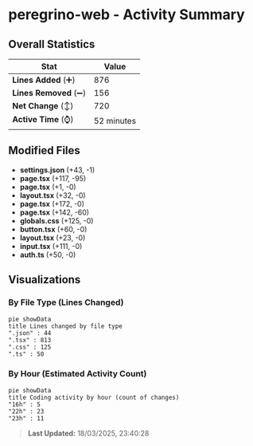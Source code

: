 # peregrino-web - Activity Summary 

## Overall Statistics

| Stat                   | Value                                                             |
| ---------------------- | ----------------------------------------------------------------- |
| **Lines Added** (➕)   | 876                                          |
| **Lines Removed** (➖) | 156                                        |
| **Net Change** (↕)    | 720                |
| **Active Time** (⌚)   | 52 minutes |


## Modified Files
- **settings.json** (+43, -1)
- **page.tsx** (+117, -95)
- **page.tsx** (+1, -0)
- **layout.tsx** (+32, -0)
- **page.tsx** (+172, -0)
- **page.tsx** (+142, -60)
- **globals.css** (+125, -0)
- **button.tsx** (+60, -0)
- **layout.tsx** (+23, -0)
- **input.tsx** (+111, -0)
- **auth.ts** (+50, -0)

## Visualizations

### By File Type (Lines Changed)

```mermaid
pie showData
title Lines changed by file type
".json" : 44
".tsx" : 813
".css" : 125
".ts" : 50
```

### By Hour (Estimated Activity Count)

```mermaid
pie showData
title Coding activity by hour (count of changes)
"16h" : 5
"22h" : 23
"23h" : 11
```


> **Last Updated:** 18/03/2025, 23:40:28